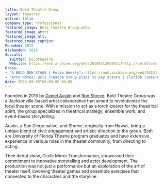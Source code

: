```yaml
---
title: Bold Theatre Group
layout: theatres
active: false
company_type: Professional
featured_image: Bold_Theatre_Group.webp
featured_image_attr:
featured_image_alt:
featured_image_caption:
Founded: 2015
disbanded: 2018
Socials:
  Twitter: boldtheatre
  Website: https://web.archive.org/web/20180312040411/http://boldtheatre.com/
Press:
- "A BOLD NEW STAGE | Folio Weekly": https://web.archive.org/web/20151126133919/https://folioweekly.com/A-BOLD-NEW-STAGE,14113
- "Arts Notes: Bold Theatre Group plans to pay actors | Florida Times-Union": https://www.jacksonville.com/entertainment/arts/2015-07-16/story/arts-notes-bold-theatre-group-plans-pay-actors?page=1()
date: 2023-09-08T00:00:00-04:00
---
```

Founded in 2015 by [Daniel Austin](/people/daniel-austin) and [Ron Shreve](/people/ron-shreve), Bold Theatre Group was a Jacksonville-based artist collaborative that aimed to revolutionize the local theater scene. With a mission to act as a torch-bearer for the theatrical spirit, the group specializes in theatrical strategy, ensemble work, and event-based storytelling.

Austin, a San Diego native, and Shreve, originally from Hawaii, bring a unique blend of civic engagement and artistic direction to the group. Both are University of Florida Theatre program graduates and have extensive experience in various roles in the theater community, from directing to acting.

Their debut show, Circle Mirror Transformation, showcased their commitment to innovative storytelling and actor development. The production was not just a performance but an exploration of the art of theater itself, involving theater games and ensemble exercises that connected to the characters and the storyline.